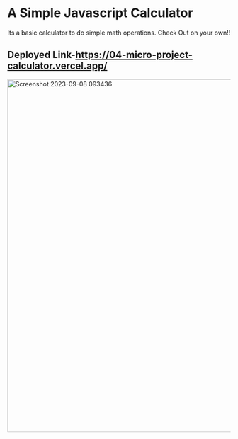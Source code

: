 # A Simple Javascript Calculator
Its a basic calculator to do simple math operations.
Check Out on your own!!
## Deployed Link-https://04-micro-project-calculator.vercel.app/
<img width="797" alt="Screenshot 2023-09-08 093436" src="https://github.com/MilanMahanti/04-Micro-Project/assets/114055453/eef94c5a-2bd0-4eb3-b05a-7ebcf524dd2f">
